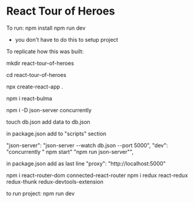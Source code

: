 # React Tour of Heroes

To run:
npm install
npm run dev

* you don't have to do this to setup project

To replicate how this was built:

mkdir react-tour-of-heroes

cd react-tour-of-heroes

npx create-react-app .

npm i react-bulma

npm i -D json-server concurrently

touch db.json
add data to db.json

in package.json add to "scripts" section

"json-server": "json-server --watch db.json --port 5000",
"dev": "concurrently \" npm start\" \"npm run json-server\"",

in package.json add as last line
"proxy": "http://localhost:5000"

npm i react-router-dom connected-react-router
npm i redux react-redux redux-thunk redux-devtools-extension

to run project: npm run dev